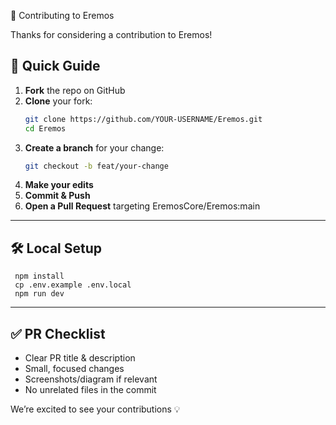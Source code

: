 🤝 Contributing to Eremos

Thanks for considering a contribution to Eremos!

## 🚀 Quick Guide
1. **Fork** the repo on GitHub
2. **Clone** your fork:
   ```bash
   git clone https://github.com/YOUR-USERNAME/Eremos.git
   cd Eremos
3. **Create a branch** for your change:
    ```bash
   git checkout -b feat/your-change
4. **Make your edits**
5. **Commit & Push**
6. **Open a Pull Request** targeting EremosCore/Eremos:main
---
## 🛠 Local Setup
    
     npm install
     cp .env.example .env.local
     npm run dev

---
## ✅ PR Checklist
- Clear PR title & description
- Small, focused changes
- Screenshots/diagram if relevant
- No unrelated files in the commit

We’re excited to see your contributions 💡

